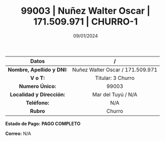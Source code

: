 ﻿---
title: 99003 | Nuñez Walter Oscar | 171.509.971 | CHURRO-1
date: 09/01/2024
draft: false
tags: ['mar del tuyu', 'titular', 'churro']
---

|          **Datos**          |  /  |
|:---------------------------:|:---:|
| **Nombre, Apellido y DNI:** | Nuñez Walter Oscar / 171.509.971 |
|          **V o T:**         | Titular: 3 Churro |
|      **Numero Único:**      | 99003 |
|  **Localidad y Dirección:** | Mar del Tuyú / N/A |
|        **Teléfono:**        | N/A |
|          **Rubro**          | Churro |

**Estado de Pago:** **PAGO COMPLETO**

**Correo:** N/A
